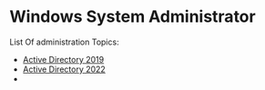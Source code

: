 # Windows System Administrator

List Of administration Topics:

* [Active Directory 2019](Contents/ActiveDirectoryWin19/README.md)
* [Active Directory 2022](Contents/ActiveDirectoryWin22/README.md)
* 
